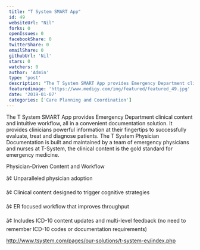 ```yaml
--- 
 title: "T System SMART App" 
 id: 49  
 websiteUrl: "Nil" 
 forks: 0 
 openIssues: 0  
 facebookShare: 0  
 twitterShare: 0  
 emailShare: 0  
 githubUrl: 'Nil'
 stars: 0 
 watchers: 0 
 author: 'Admin' 
 type: 'post' 
 description: "The T System SMART App provides Emergency Department clinical content and intuitive workflow all in a convenient documentation solution It provides cl"
 featuredimage: 'https://www.medigy.com/img/featured/featured_49.jpg' 
 date: '2019-01-07'
 categories: ['Care Planning and Coordination']
---
```

The T System SMART App provides Emergency Department clinical content and intuitive workflow, all in a convenient documentation solution. It provides clinicians powerful information at their fingertips to successfully evaluate, treat and diagnose patients. The T System Physician Documentation is built and maintained by a team of emergency physicians and nurses at T-System, the clinical content is the gold standard for emergency medicine.

Physician-Driven Content and Workflow

â¢ Unparalleled physician adoption

â¢ Clinical content designed to trigger cognitive strategies

â¢ ER focused workflow that improves throughput

â¢ Includes ICD-10 content updates and multi-level feedback (no need to remember ICD-10 codes or documentation requirements)

http://www.tsystem.com/pages/our-solutions/t-system-ev/index.php  
